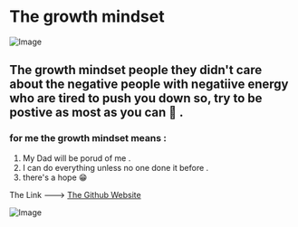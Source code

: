 # The growth mindset  

![Image](http://static1.squarespace.com/static/5a46856f6f4ca37caf2bb272/5a49151271c10bd7b3310819/5a501f8a71c10b67038cfe78/1515201135072/Growth-mindset-heads.jpg?format=1500w)

## The growth mindset people they didn't care about the negative people with negatiive energy who are tired to push you down so, try to be postive as most as you can  👏 .

### for me the growth mindset means : 
1. My Dad will be porud of me .
2. I can do everything unless no one done it before .
3. there's a hope 
😁

 The Link ---> [The Github Website ](https://www.github.com) 

![Image](https://images.template.net/wp-content/uploads/2015/09/16232915/Horror-Dark-Night-Wallpaper-for-Iphone-6.jpg)
